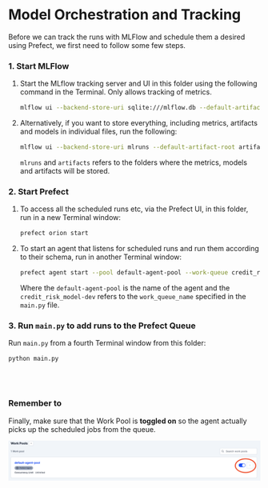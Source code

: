 # Model Orchestration and Tracking

Before we can track the runs with MLFlow and schedule them a desired using Prefect, we first need to follow some few steps.

### 1. Start MLFlow
1. Start the MLflow tracking server and UI in this folder using the following command in the Terminal. Only allows tracking of metrics. 

    ```bash
    mlflow ui --backend-store-uri sqlite:///mlflow.db --default-artifact-root artifacts
    ```

2. Alternatively, if you want to store everything, including metrics, artifacts and models in individual files, run the following:

    ```bash
    mlflow ui --backend-store-uri mlruns --default-artifact-root artifacts
    ```

    `mlruns` and `artifacts` refers to the folders where the metrics, models and artifacts will be stored. 

### 2. Start Prefect 

1. To access all the scheduled runs etc, via the Prefect UI, in this folder, run in a new Terminal window:

    ```bash
    prefect orion start
    ```

2. To start an agent that listens for scheduled runs and run them according to their schema, run in another Terminal window:

    ```bash
    prefect agent start --pool default-agent-pool --work-queue credit_risk_model-dev
    ```

    Where the `default-agent-pool` is the name of the agent and the `credit_risk_model-dev` refers to the `work_queue_name` specified in the `main.py` file. 


### 3. Run `main.py` to add runs to the Prefect Queue

Run `main.py` from a fourth Terminal window from this folder:

```bash
python main.py
```

<br><br>

### Remember to

Finally, make sure that the Work Pool is **toggled on** so the agent actually picks up the scheduled jobs from the queue. 

![](../images/work-pools.png)


